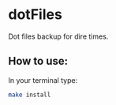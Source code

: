 dotFiles
========

Dot files backup for dire times.


## How to use:
In your terminal type:

```bash
make install
```
